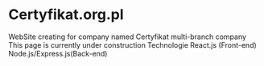 # Certyfikat.org.pl  

WebSite creating for company named Certyfikat multi-branch company
This page is currently under construction
Technologie 
React.js (Front-end) Node.js/Express.js(Back-end) 
